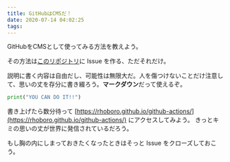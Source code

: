 ```yaml
---
title: GitHubはCMSだ！
date: 2020-07-14 04:02:25
tags: 
---
```

GitHubをCMSとして使ってみる方法を教えよう。

その方法は[このリポジトリ](https://github.com/rhoboro/github-actions/issues)に Issue を作る、ただそれだけ。

説明に書く内容は自由だし、可能性は無限大だ。人を傷つけないことだけ注意して、思いの丈を存分に書き綴ろう。**マークダウン**だって使えるぞ。

```python
print("YOU CAN DO IT!!")
```

書き上げたら数分待って [https://rhoboro.github.io/github-actions/](https://rhoboro.github.io/github-actions/)  にアクセスしてみよう。
きっとキミの思いの丈が世界に発信されているだろう。

もし胸の内にしまっておきたくなったときはそっと Issue をクローズしておこう。
